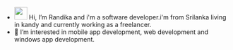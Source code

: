 - <img src="https://github.com/TheDudeThatCode/TheDudeThatCode/blob/master/Assets/Hi.gif" width="29px"> Hi, I’m Randika and i'm a software developer.i'm from Srilanka living in kandy and currently working as a freelancer.
- 👀 I’m interested in mobile app development, web development and windows app development.


<!---
RandikaMa/RandikaMa is a ✨ special ✨ repository because its `README.md` (this file) appears on your GitHub profile.
You can click the Preview link to take a look at your changes.
--->
